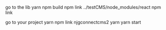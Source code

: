 go to the lib
yarn
npm build
npm link ../testCMS/node_modules/react
npm link

go to your project
yarn
npm link njgconnectcms2
yarn
yarn start

